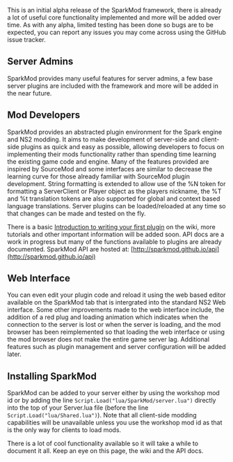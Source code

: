 This is an initial alpha release of the SparkMod framework, there is already a lot of useful core functionality implemented and more will be added over time. As with any alpha, limited testing has been done so bugs are to be expected, you can report any issues you may come across using the GitHub issue tracker.

## Server Admins
SparkMod provides many useful features for server admins, a few base server plugins are included with the framework and more will be added in the near future.

## Mod Developers
SparkMod provides an abstracted plugin environment for the Spark engine and NS2 modding. It aims to make development of server-side and client-side plugins as quick and easy as possible, allowing developers to focus on implementing their mods functionality rather than spending time learning the existing game code and engine. Many of the features provided are inspired by SourceMod and some interfaces are similar to decrease the learning curve for those already familiar with SourceMod plugin development. String formatting is extended to allow use of the %N token for formatting a ServerClient or Player object as the players nickname, the %T and %t translation tokens are also supported for global and context based language translations. Server plugins can be loaded/reloaded at any time so that changes can be made and tested on the fly.

There is a basic [Introduction to writing your first plugin](https://github.com/SparkMod/SparkMod/wiki/Introduction) on the wiki, more tutorials and other important information will be added soon. API docs are a work in progress but many of the functions available to plugins are already documented. SparkMod API are hosted at: [http://sparkmod.github.io/api](http://sparkmod.github.io/api)

## Web Interface
You can even edit your plugin code and reload it using the web based editor available on the SparkMod tab that is intergrated into the standard NS2 Web interface. Some other improvements made to the web interface include, the addition of a red plug and loading animation which indicates when the connection to the server is lost or when the server is loading, and the mod browser has been reimplemented so that loading the web interface or using the mod browser does not make the entire game server lag. Additional features such as plugin management and server configuration will be added later.


## Installing SparkMod
SparkMod can be added to your server either by using the workshop mod id or by adding the line `Script.Load("lua/SparkMod/server.lua")` directly into the top of your Server.lua file (before the line `Script.Load("lua/Shared.lua")`). Note that all client-side modding capabilities will be unavailable unless you use the workshop mod id as that is the only way for clients to load mods.

There is a lot of cool functionality available so it will take a while to document it all. Keep an eye on this page, the wiki and the API docs.